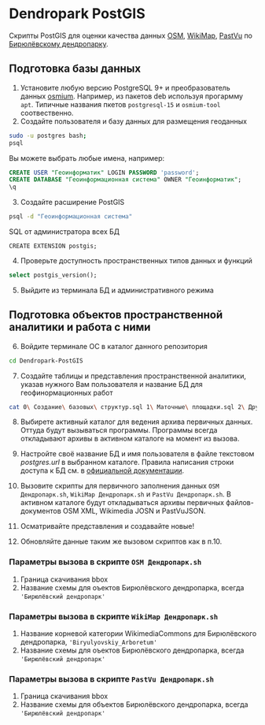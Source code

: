 # Dendropark PostGIS
Скрипты PostGIS для оценки качества данных [OSM](https://osm.org), [WikiMap](https://commons.wikimedia.org/wiki/Category:Biryulyovskiy_Arboretum), [PastVu](https://pastvu.com/ps?f=r!7395) по [Бирюлёвскому дендропарку](https://www.openstreetmap.org/relation/5851116).

## Подготовка базы данных
1. Установите любую версию PostgreSQL 9+ и преобразователь данных [osmium](https://github.com/joto/osmium). Например, из пакетов deb используя прогармму `apt`. Типичные названия пкетов `postgresql-15` и `osmium-tool` соотвественно.
2. Создайте пользователя и базу данных для размещения геоданных
```bash
sudo -u postgres bash;
psql
```
Вы можете выбрать любые имена, например:
```sql
CREATE USER "Геоинформатик" LOGIN PASSWORD 'password';
CREATE DATABASE "Геоинформационная система" OWNER "Геоинформатик";
\q
```

3. Создайте расширение PostGIS
```bash
psql -d "Геоинформационная система"
```
SQL от администратора всех БД
```
CREATE EXTENSION postgis;
```

4. Проверьте доступность пространственных типов данных и функций
```sql
select postgis_version();
```
5. Выйдите из терминала БД и административного режима

## Подготовка объектов пространственной аналитики и работа с ними

6. Войдите терминале ОС в каталог данного репозитория
```bash
cd Dendropark-PostGIS
```
7. Создайте таблицы и представления пространственной аналитики, указав нужного Вам пользователя и название БД для геофинормационных работ
```bash
cat 0\ Создание\ базовых\ структур.sql 1\ Маточные\ площадки.sql 2\ Другие.sql 3\ Паспорт\ ОКН.sql | psql -d "Геоинформационная система" -U "Геоинформатик";
```
8. Выбирете активный каталог для ведения архива первичных данных. Оттуда будут вызываться программы. Программы всегда откладывают архивы в активном каталоге на момент из вызова.

9. Настройте своё название БД и имя пользователя в файле текстовом *postgres.url* в выбранном каталоге. Правила написания строки доступа к БД см. в [официальной документации](https://postgrespro.ru/docs/postgresql/15/libpq-connect#LIBPQ-CONNSTRING).

10. Вызовите скрипты для первичного заполнения данных `OSM Дендропарк.sh`, `WikiMap Дендропарк.sh` и `PastVu Дендропарк.sh`. В активном каталоге будут откладываться архивы первичных файлов-документов OSM XML, Wikimedia JOSN и PastVuJSON.

11. Осматривайте представления и создавайте новые!

12. Обновляйте данные таким же вызовом скриптов как в п.10.

### Параметры вызова в скрипте `OSM Дендропарк.sh`

1. Граница скачивания bbox
2. Название схемы для оъектов Бирюлёвского дендропарка, всегда `'Бирюлёвский дендропарк'`

### Параметры вызова в скрипте `WikiMap Дендропарк.sh`

1. Название корневой категории WikimediaCommons для Бирюлёвского дендропарка, `'Biryulyovskiy_Arboretum'`
2. Название схемы для оъектов Бирюлёвского дендропарка, всегда `'Бирюлёвский дендропарк'`

### Параметры вызова в скрипте `PastVu Дендропарк.sh`

1. Граница скачивания bbox
2. Название схемы для объектов Бирюлёвского дендропарка, всегда `'Бирюлёвский дендропарк'`
